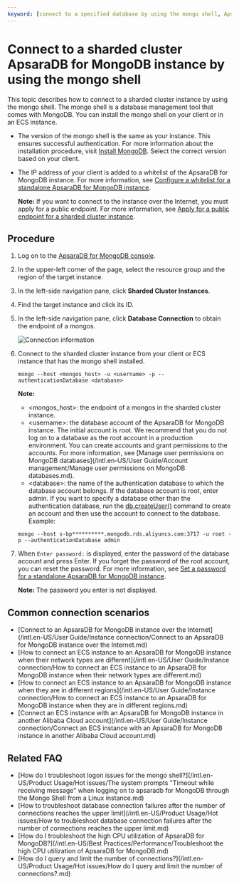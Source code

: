 ```yaml
---
keyword: [connect to a specified database by using the mongo shell, ApsaraDB for MongoDB secure write, ApsaraDB for MongoDB logon methods, how to connect ApsaraDB for MongoDB, ApsaraDB for MongoDB password that you connect to a database]
---
```


# Connect to a sharded cluster ApsaraDB for MongoDB instance by using the mongo shell

This topic describes how to connect to a sharded cluster instance by using the mongo shell. The mongo shell is a database management tool that comes with MongoDB. You can install the mongo shell on your client or in an ECS instance.

-   The version of the mongo shell is the same as your instance. This ensures successful authentication. For more information about the installation procedure, visit [Install MongoDB](https://docs.mongodb.com/manual/installation/). Select the correct version based on your client.
-   The IP address of your client is added to a whitelist of the ApsaraDB for MongoDB instance. For more information, see [Configure a whitelist for a standalone ApsaraDB for MongoDB instance]().

    **Note:** If you want to connect to the instance over the Internet, you must apply for a public endpoint. For more information, see [Apply for a public endpoint for a sharded cluster instance]().


## Procedure

1.  Log on to the [ApsaraDB for MongoDB console](https://mongodb.console.aliyun.com/).

2.  In the upper-left corner of the page, select the resource group and the region of the target instance.

3.  In the left-side navigation pane, click **Sharded Cluster Instances**.

4.  Find the target instance and click its ID.

5.  In the left-side navigation pane, click **Database Connection** to obtain the endpoint of a mongos.

    ![Connection information](https://static-aliyun-doc.oss-accelerate.aliyuncs.com/assets/img/en-US/2378317951/p13833.png)

6.  Connect to the sharded cluster instance from your client or ECS instance that has the mongo shell installed.

    ```
    mongo --host <mongos_host> -u <username> -p --authenticationDatabase <database>
    ```

    **Note:**

    -   <mongos\_host\>: the endpoint of a mongos in the sharded cluster instance.
    -   <username\>: the database account of the ApsaraDB for MongoDB instance. The initial account is root. We recommend that you do not log on to a database as the root account in a production environment. You can create accounts and grant permissions to the accounts. For more information, see [Manage user permissions on MongoDB databases](/intl.en-US/User Guide/Account management/Manage user permissions on MongoDB databases.md).
    -   <database\>: the name of the authentication database to which the database account belongs. If the database account is root, enter admin. If you want to specify a database other than the authentication database, run the [db.createUser\(\)](https://docs.mongodb.com/manual/reference/method/db.createUser/index.html) command to create an account and then use the account to connect to the database.
    Example:

    ```
    mongo --host s-bp**********.mongodb.rds.aliyuncs.com:3717 -u root -p --authenticationDatabase admin
    ```

7.  When `Enter password:` is displayed, enter the password of the database account and press Enter. If you forget the password of the root account, you can reset the password. For more information, see [Set a password for a standalone ApsaraDB for MongoDB instance]().

    **Note:** The password you enter is not displayed.


## Common connection scenarios

-   [Connect to an ApsaraDB for MongoDB instance over the Internet](/intl.en-US/User Guide/Instance connection/Connect to an ApsaraDB for MongoDB instance over the Internet.md)
-   [How to connect an ECS instance to an ApsaraDB for MongoDB instance when their network types are different](/intl.en-US/User Guide/Instance connection/How to connect an ECS instance to an ApsaraDB for MongoDB instance when their network types are different.md)
-   [How to connect an ECS instance to an ApsaraDB for MongoDB instance when they are in different regions](/intl.en-US/User Guide/Instance connection/How to connect an ECS instance to an ApsaraDB for MongoDB instance when they are in
         different regions.md)
-   [Connect an ECS instance with an ApsaraDB for MongoDB instance in another Alibaba Cloud account](/intl.en-US/User Guide/Instance connection/Connect an ECS instance with an ApsaraDB for MongoDB instance in another Alibaba Cloud
         account.md)

## Related FAQ

-   [How do I troubleshoot logon issues for the mongo shell?](/intl.en-US/Product Usage/Hot issues/The system prompts "Timeout while receiving message" when logging on to apsaradb for MongoDB through the Mongo Shell from a Linux instance.md)
-   [How to troubleshoot database connection failures after the number of connections reaches the upper limit](/intl.en-US/Product Usage/Hot issues/How to troubleshoot database connection failures after the number of connections reaches
         the upper limit.md)
-   [How do I troubleshoot the high CPU utilization of ApsaraDB for MongoDB?](/intl.en-US/Best Practices/Performance/Troubleshoot the high CPU utilization of ApsaraDB for MongoDB.md)
-   [How do I query and limit the number of connections?](/intl.en-US/Product Usage/Hot issues/How do I query and limit the number of connections?.md)


